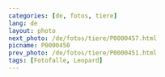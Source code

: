 ```yaml
---
categories: [de, fotos, tiere]
lang: de
layout: photo
next_photo: /de/fotos/tiere/P0000457.html
picname: P0000450
prev_photo: /de/fotos/tiere/P0000451.html
tags: [Fotofalle, Leopard]
---
```

